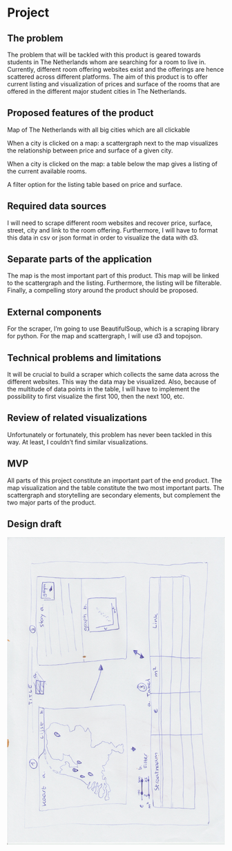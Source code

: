 # Project

## The problem 
 
The problem that will be tackled with this product is geared towards students in The Netherlands whom are searching for a room to live in. Currently, different room offering websites exist and the offerings are hence scattered across different platforms. The aim of this product is to offer current listing and visualization of prices and surface of the rooms that are offered in the different major student cities in The Netherlands.
 
## Proposed features of the product 
 
Map of The Netherlands with all big cities which are all clickable 

When a city is clicked on a map: a scattergraph next to the map visualizes the relationship between price and surface of a given city. 

When a city is clicked on the map: a table below the map gives a listing of the current available rooms. 

A filter option for the listing table based on price and surface. 
 
## Required data sources
 
I will need to scrape different room websites and recover price, surface, street, city and link to the room offering. Furthermore, I will have to format this data in csv or json format in order to visualize the data with d3. 
 
## Separate parts of the application
 
The map is the most important part of this product. This map will be linked to the scattergraph and the listing. Furthermore, the listing will be filterable. Finally, a compelling story around the product should be proposed. 
 
## External components
 
For the scraper, I’m going to use BeautifulSoup, which is a scraping library for python. For the map and scattergraph, I will use d3 and topojson. 
 
## Technical problems and limitations
 
It will be crucial to build a scraper which collects the same data across the different websites. This way the data may be visualized. 
Also, because of the multitude of data points in the table, I will have to implement the possibility to first visualize the first 100, then the next 100, etc. 
 
 
 
## Review of related visualizations
	
Unfortunately or fortunately, this problem has never been tackled in this way. At least, I couldn’t find similar visualizations.
 
## MVP
 
All parts of this project constitute an important part of the end product. The map visualization and the table constitute the two most important parts. The scattergraph and storytelling are secondary elements, but complement the two major parts of the product. 

## Design draft 

![](doc/design_draft.jpeg)
 
 
 

